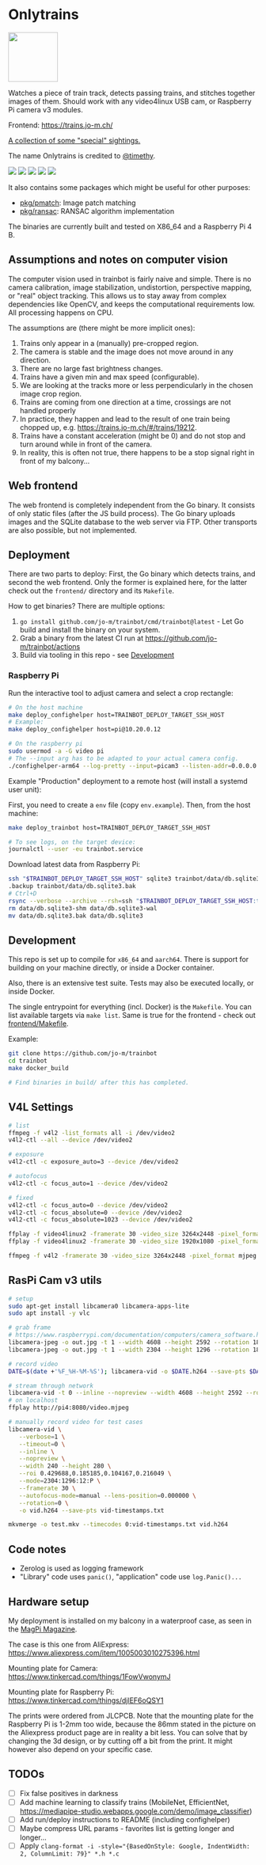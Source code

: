 # Onlytrains

<img src="frontend/src/assets/logo-day.svg" height="100" width="100">

Watches a piece of train track, detects passing trains, and stitches together images of them.
Should work with any video4linux USB cam, or Raspberry Pi camera v3 modules.

Frontend: <https://trains.jo-m.ch/>

[A collection of some "special" sightings.](https://trains.jo-m.ch/#/trains/list?filter={%22where%22:{%22favs%22:%22id+IN+(577,2405,2320,2193,1342,1039,343,407,350,307,1724,887,2485,3002,2950,2949,2896,2870,2853,2839,2827,2815,2802,3403,3224,3008,2766,2483,3410,3425,3424,3592,3576,3986,3715,2462,3846,3903,3981,3999,3971,4045,4160,4051,4362,4300,4504,4484,4456,4669,4794,4792,4790,4796,4797,4801,4813,4814,4815,4816,4818,4820,4827,4829,4831,4841,4840,4839,4876,4874,4873,4855,4844,4894,4890,4889,4883,4882,5058,5045,5272,5257,5241,5148,5146,4823,5437,2754,3770,3768,4025,4158,4426,4430,5325,5401,6124,6567,6560,6553,5972,5535,5700,6786,7232,8332,8334,8137,7911,8532,8518,8496,8415,7956,7939,7136,7000,7001,9328,9321,9286,9281,9213,9207,9188,9649,9648,9621,9614,9584,9529,9528,9450,9422,9268,9231,9179,9175,8786,8588,11529,11420,11406,11224,11292,11223,11199,11101,11094,11027,11014,10773,10626,10349,10333,9846,9866,9814,12424,12345,12324,12216,12219,12221,12226,12235,12556,13024,12607,13267,13989,13988,13979,13914,13909,13896,13886,13728,13513,13507,13461,12410,12331,14193,14184,14213,14252,14336,14362,14373,13420,3643,13489,13460,13499,15347,15276,15263,15201,15068,15033,14985,14809,14821,14702,15443,15435,15414,15374,17103,17089,17088,17087,17084,17063,17058,17054,16954,16952,16896,16895,16890,16878,16876,16864,16856,16838,16690,16644,16388,16386,16296,16283,16282,16269,16255,16239,16152,16127,16113,16100,16086,16072,16053,15923,15885,15879,15877,15874,15783,15691,15673,15615,15577,15564,18079,14479,138,11810,18090,17983,17974,17962,17956,17860,17581,17536,17472,17471,17468,17305,17252,17211,17190,18288,18599,18538,20417,20421,20150,19604,19515,19259,19260,20426,15457,21289,20885,20862,20818,20808,20479,19387,19342,19317,18342,21282,21215,21098,21085,21782,21775,21749,21737,22835,19805,20863,22033,22317,22360,22655,23107,23215,23185,23244,23253,23258,23373,23445,23510,23538,23587,23562,23614,23671,23905,23906,23923,24016,24046,25260,25205,25087,25054,25024,24930,24508,24496,24487,24409,24378,24274,25636,25617,25616,25595,25587,25533,25298,27421,27388,27305,27301,27157,27154,27141,26997,26923,26811,26752,26713,26701,26588,26535,26521,26412,26394,26281,26274,26198,26141,25851,25777,25776,25752,25664,28510,28505,28393,28475,28503,28390,28310,28241,28180,28080,27560,29291,29282,29275,29252,29158,29096,29088,32739,32732,32702,32694,32590,32395,32380,33881,33855,33850,33816,33803,33725,33675,33489,33390,33352,33320,33309,33290,33165,33070,33063,33057,33044)%22}})

The name Onlytrains is credited to [@timethy](https://github.com/timethy).

[<img src="internal/pkg/stitch/testdata/set0/day.jpg">](internal/pkg/stitch/testdata/set0/day.jpg)
[<img src="internal/pkg/stitch/testdata/set0/night.jpg">](internal/pkg/stitch/testdata/set0/night.jpg)
[<img src="internal/pkg/stitch/testdata/set0/rain.jpg">](internal/pkg/stitch/testdata/set0/rain.jpg)
[<img src="internal/pkg/stitch/testdata/set0/snow.jpg">](internal/pkg/stitch/testdata/set0/snow.jpg)
[<img src="demo.gif">](demo.gif)

It also contains some packages which might be useful for other purposes:

* [pkg/pmatch](pkg/pmatch/pkg.go): Image patch matching
* [pkg/ransac](pkg/ransac/ransac.go): RANSAC algorithm implementation

The binaries are currently built and tested on X86_64 and a Raspberry Pi 4 B.

## Assumptions and notes on computer vision

The computer vision used in trainbot is fairly naive and simple.
There is no camera calibration, image stabilization, undistortion, perspective mapping, or "real" object tracking.
This allows us to stay away from complex dependencies like OpenCV, and keeps the computational requirements low.
All processing happens on CPU.

The assumptions are (there might be more implicit ones):

1. Trains only appear in a (manually) pre-cropped region.
1. The camera is stable and the image does not move around in any direction.
1. There are no large fast brightness changes.
1. Trains have a given min and max speed (configurable).
1. We are looking at the tracks more or less perpendicularly in the chosen image crop region.
1. Trains are coming from one direction at a time, crossings are not handled properly
  1. In practice, they happen and lead to the result of one train being chopped up, e.g. https://trains.jo-m.ch/#/trains/19212.
1. Trains have a constant acceleration (might be 0) and do not stop and turn around while in front of the camera.
  1. In reality, this is often not true, there happens to be a stop signal right in front of my balcony...

## Web frontend

The web frontend is completely independent from the Go binary.
It consists of only static files (after the JS build process).
The Go binary uploads images and the SQLite database to the web server via FTP.
Other transports are also possible, but not implemented.

## Deployment

There are two parts to deploy: First, the Go binary which detects trains, and second the web frontend. Only the former is explained here, for the latter check out the `frontend/` directory and its `Makefile`.

How to get binaries?
There are multiple options:

1. `go install github.com/jo-m/trainbot/cmd/trainbot@latest` - Let Go build and install the binary on your system.
2. Grab a binary from the latest CI run at https://github.com/jo-m/trainbot/actions
3. Build via tooling in this repo - see [Development](#development)

### Raspberry Pi

Run the interactive tool to adjust camera and select a crop rectangle:

```bash
# On the host machine
make deploy_confighelper host=TRAINBOT_DEPLOY_TARGET_SSH_HOST
# Example:
make deploy_confighelper host=pi@10.20.0.12

# On the raspberry pi
sudo usermod -a -G video pi
# The --input arg has to be adapted to your actual camera config.
./confighelper-arm64 --log-pretty --input=picam3 --listen-addr=0.0.0.0:8080
```

Example "Production" deployment to a remote host (will install a systemd user unit):

First, you need to create a `env` file (copy `env.example`).
Then, from the host machine:

```bash
make deploy_trainbot host=TRAINBOT_DEPLOY_TARGET_SSH_HOST

# To see logs, on the target device:
journalctl --user -eu trainbot.service
```

Download latest data from Raspberry Pi:

```bash
ssh "$TRAINBOT_DEPLOY_TARGET_SSH_HOST" sqlite3 trainbot/data/db.sqlite3
.backup trainbot/data/db.sqlite3.bak
# Ctrl+D
rsync --verbose --archive --rsh=ssh "$TRAINBOT_DEPLOY_TARGET_SSH_HOST:trainbot/data/" data/
rm data/db.sqlite3-shm data/db.sqlite3-wal
mv data/db.sqlite3.bak data/db.sqlite3
```

## Development

This repo is set up to compile for `x86_64` and `aarch64`.
There is support for building on your machine directly, or inside a Docker container.

Also, there is an extensive test suite.
Tests may also be executed locally, or inside Docker.

The single entrypoint for everything (incl. Docker) is the `Makefile`.
You can list available targets via `make list`.
Same is true for the frontend - check out [frontend/Makefile](frontend/Makefile).

Example:

```bash
git clone https://github.com/jo-m/trainbot
cd trainbot
make docker_build

# Find binaries in build/ after this has completed.
```

## V4L Settings

```bash
# list
ffmpeg -f v4l2 -list_formats all -i /dev/video2
v4l2-ctl --all --device /dev/video2

# exposure
v4l2-ctl -c exposure_auto=3 --device /dev/video2

# autofocus
v4l2-ctl -c focus_auto=1 --device /dev/video2

# fixed
v4l2-ctl -c focus_auto=0 --device /dev/video2
v4l2-ctl -c focus_absolute=0 --device /dev/video2
v4l2-ctl -c focus_absolute=1023 --device /dev/video2

ffplay -f video4linux2 -framerate 30 -video_size 3264x2448 -pixel_format mjpeg /dev/video2
ffplay -f video4linux2 -framerate 30 -video_size 1920x1080 -pixel_format mjpeg /dev/video2

ffmpeg -f v4l2 -framerate 30 -video_size 3264x2448 -pixel_format mjpeg -i /dev/video2 output.avi
```

## RasPi Cam v3 utils

```bash
# setup
sudo apt-get install libcamera0 libcamera-apps-lite
sudo apt install -y vlc

# grab frame
# https://www.raspberrypi.com/documentation/computers/camera_software.html#libcamera-and-libcamera-apps
libcamera-jpeg -o out.jpg -t 1 --width 4608 --height 2592 --rotation 180 --autofocus-mode=manual --lens-position=2
libcamera-jpeg -o out.jpg -t 1 --width 2304 --height 1296 --rotation 180 --autofocus-mode=manual --lens-position=4.5 --roi 0.25,0.5,0.5,0.5

# record video
DATE=$(date +'%F_%H-%M-%S'); libcamera-vid -o $DATE.h264 --save-pts $DATE.txt --width 1080 --height 720 --rotation 180 --autofocus-mode=manual --lens-position=0 -t 0

# stream through network
libcamera-vid -t 0 --inline --nopreview --width 4608 --height 2592 --rotation 180 --codec mjpeg --framerate 5 --listen -o tcp://0.0.0.0:8080 --autofocus-mode=manual --lens-position=0 --roi 0.25,0.5,0.5,0.5
# on localhost
ffplay http://pi4:8080/video.mjpeg

# manually record video for test cases
libcamera-vid \
   --verbose=1 \
   --timeout=0 \
   --inline \
   --nopreview \
   --width 240 --height 280 \
   --roi 0.429688,0.185185,0.104167,0.216049 \
   --mode=2304:1296:12:P \
   --framerate 30 \
   --autofocus-mode=manual --lens-position=0.000000 \
   --rotation=0 \
   -o vid.h264 --save-pts vid-timestamps.txt

mkvmerge -o test.mkv --timecodes 0:vid-timestamps.txt vid.h264
```

## Code notes

* Zerolog is used as logging framework
* "Library" code uses `panic()`, "application" code use `log.Panic()...`

## Hardware setup

My deployment is installed on my balcony in a waterproof case, as seen in the [MagPi Magazine](https://magpi.raspberrypi.com/issues/131).

The case is this one from AliExpress: https://www.aliexpress.com/item/1005003010275396.html

Mounting plate for Camera: https://www.tinkercad.com/things/1FowVwonymJ

Mounting plate for Raspberry Pi: https://www.tinkercad.com/things/djlEF6oQSY1

The prints were ordered from JLCPCB.
Note that the mounting plate for the Raspberry Pi is 1-2mm too wide, because the 86mm stated in the picture on the Aliexpress product page are in reality a bit less. You can solve that by changing the 3d design, or by cutting off a bit from the print. It might however also depend on your specific case.

## TODOs

- [ ] Fix false positives in darkness
- [ ] Add machine learning to classify trains (MobileNet, EfficientNet, https://mediapipe-studio.webapps.google.com/demo/image_classifier)
- [ ] Add run/deploy instructions to README (including confighelper)
- [ ] Maybe compress URL params - favorites list is getting longer and longer...
- [ ] Apply `clang-format -i -style="{BasedOnStyle: Google, IndentWidth: 2, ColumnLimit: 79}" *.h *.c`
